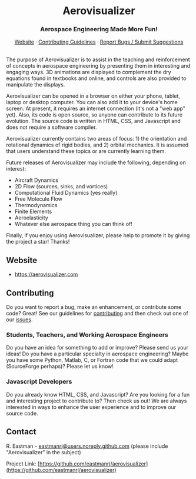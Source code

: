 
<h1 align="center">
    Aerovisualizer
</h1>
<h3 align="center">
    Aerospace Engineering Made More Fun!
</h3>
<p align="center">
  <a href="https://aerovisualizer.com">Website</a>
  ·
  <a href="https://github.com/eastmanrj/aerovisualizer/blob/main/contributing.md">Contributing Guidelines</a>
  ·
  <a href="https://github.com/eastmanrj/aerovisualizer/issues">Report Bugs / Submit Suggestions</a>
  <br>
  <br>
</p>

The purpose of Aerovisualizer is to assist in the teaching and reinforcement of concepts in aerospace engineering by presenting them in interesting and engaging ways.  3D animations are displayed to complement the dry equations found in textbooks and online, and controls are also provided to manipulate the displays.

Aerovisualizer can be opened in a browser on either your phone, tablet, laptop or desktop computer.  You can also add it to your device's home screen.  At present, it requires an internet connection (it's not a "web app" yet).  Also, its code is open source, so anyone can contribute to its future evolution.  The source code is written in HTML, CSS, and Javascript and does not require a software compiler. 

Aerovisualizer currently contains two areas of focus: 1) the orientation and rotational dynamics of rigid bodies, and 2) orbital mechanics.  It is assumed that users understand these topics or are currently learning them.

Future releases of Aerovisualizer may include the following, depending on interest:

* Aircraft Dynamics
* 2D Flow (sources, sinks, and vortices)
* Computational Fluid Dynamics (yes really)
* Free Molecule Flow
* Thermodynamics
* Finite Elements
* Aeroelasticity
* Whatever else aerospace thing you can think of!

Finally, if you enjoy using Aerovisualizer, please help to promote it by giving the project a star!  Thanks!

## Website
- <https://aerovisualizer.com>

## Contributing

Do you want to report a bug, make an enhancement, or contribute some code?  Great!  See our guidelines for [contributing](https://github.com/eastmanrj/aerovisualizer/blob/main/contributing.md) and then check out one of our <a href="https://github.com/eastmanrj/aerovisualizer/issues">issues</a>.

### Students, Teachers, and Working Aerospace Engineers

Do you have an idea for something to add or improve?  Please send us your ideas!  Do you have a particular specialty in aerospace engineering?  Maybe you have some Python, Matlab, C, or Fortran code that we could adapt (SourceForge perhaps)?  Please let us know!

### Javascript Developers

Do you already know HTML, CSS, and Javascript? Are you looking for a fun and interesting project to contribute to?  Then check us out!  We are always interested in ways to enhance the user experience and to improve our source code.

## Contact

 R. Eastman - eastmanrj@users.noreply.github.com
 (please include "Aerovisualizer" in the subject)

Project Link: [https://github.com/eastmanrj/aerovisualizer](https://github.com/eastmanrj/aerovisualizer)
